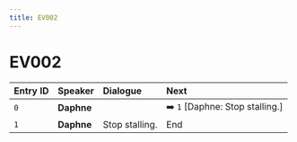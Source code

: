 ```yaml
---
title: EV002
---
```


# EV002


| Entry ID | Speaker | Dialogue | Next |
| :------- | :------ | :------- | :------------ |
| `0` | **Daphne** |  | ➡️ `1` \[Daphne: Stop stalling\.\] |
| `1` | **Daphne** | Stop stalling\. | End |
